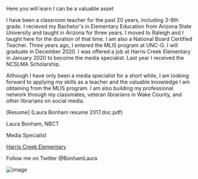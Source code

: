 Here you will learn I can be a valuable asset

I have been a classroom teacher for the past 20 years, including 3-8th grade. I recieved my Bachelor's in Elementary Education from Arizona State University and taught in Arizona for three years. I moved to Raleigh and I taught here for the duration of that time. I am also a National Board Certified Teacher. Three years ago, I entered the MLIS program at UNC-G. I will graduate in December 2020. I was offered a job at Harris Creek Elementary in January 2020 to become the media specialist. Last year I received the NCSLMA Scholarship.

Although I have only been a media specialist for a short while, I am looking forward to applying my skills as a teacher and the valuable knowledge I am obtaining from the MLIS program. I am also building my professional network through my classmates, veteran librarians in Wake County, and other librarians on social media.

[Resume] (Laura Bonham resume 2017.doc.pdf)




Laura Bonham, NBCT

Media Specialist

[Harris Creek Elementary](https://www.wcpss.net/harriscreekes)

Follow me on Twitter @BonhamLaura




![image](https://user-images.githubusercontent.com/61069679/74592383-c68a8900-4fee-11ea-9236-74797e35c2af.png)

